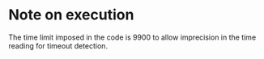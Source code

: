 # Note on execution
The time limit imposed in the code is 9900 to allow imprecision in the time reading for timeout detection.
